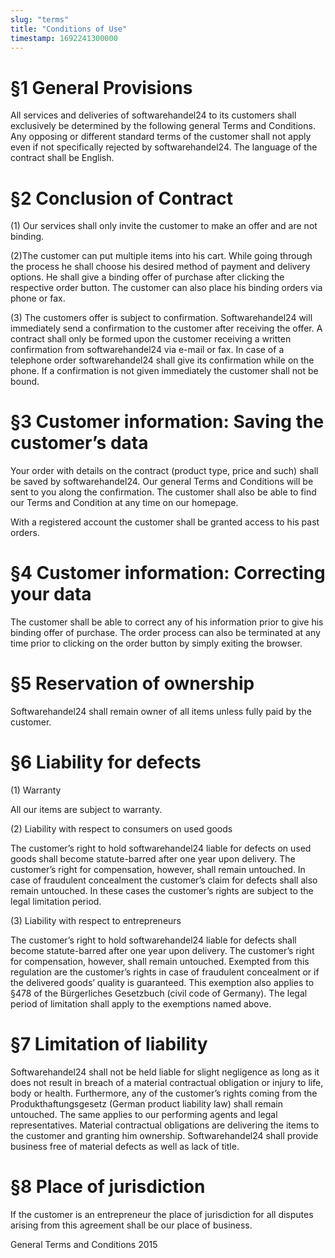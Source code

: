 ```yaml
---
slug: "terms"
title: "Conditions of Use"
timestamp: 1692241300000
---
```


# §1 General Provisions

All services and deliveries of softwarehandel24 to its customers shall exclusively be determined by the following general Terms and Conditions. Any opposing or different standard terms of the customer shall not apply even if not specifically rejected by softwarehandel24. The language of the contract shall be English.

# §2 Conclusion of Contract

(1) Our services shall only invite the customer to make an offer and are not binding.

(2)The customer can put multiple items into his cart. While going through the process he shall choose his desired method of payment and delivery options. He shall give a binding offer of purchase after clicking the respective order button. The customer can also place his binding orders via phone or fax.

(3) The customers offer is subject to confirmation. Softwarehandel24 will immediately send a confirmation to the customer after receiving the offer. A contract shall only be formed upon the customer receiving a written confirmation from softwarehandel24 via e-mail or fax. In case of a telephone order softwarehandel24 shall give its confirmation while on the phone. If a confirmation is not given immediately the customer shall not be bound.

# §3 Customer information: Saving the customer’s data

Your order with details on the contract (product type, price and such) shall be saved by softwarehandel24. Our general Terms and Conditions will be sent to you along the confirmation. The customer shall also be able to find our Terms and Condition at any time on our homepage.

With a registered account the customer shall be granted access to his past orders.

# §4 Customer information: Correcting your data

The customer shall be able to correct any of his information prior to give his binding offer of purchase. The order process can also be terminated at any time prior to clicking on the order button by simply exiting the browser.

# §5 Reservation of ownership

Softwarehandel24 shall remain owner of all items unless fully paid by the customer.

# §6 Liability for defects

(1) Warranty

All our items are subject to warranty.

(2) Liability with respect to consumers on used goods

The customer’s right to hold softwarehandel24 liable for defects on used goods shall become statute-barred after one year upon delivery. The customer’s right for compensation, however, shall remain untouched. In case of fraudulent concealment the customer’s claim for defects shall also remain untouched. In these cases the customer’s rights are subject to the legal limitation period.

(3) Liability with respect to entrepreneurs

The customer’s right to hold softwarehandel24 liable for defects shall become statute-barred after one year upon delivery. The customer’s right for compensation, however, shall remain untouched. Exempted from this regulation are the customer’s rights in case of fraudulent concealment or if the delivered goods’ quality is guaranteed. This exemption also applies to §478 of the Bürgerliches Gesetzbuch (civil code of Germany). The legal period of limitation shall apply to the exemptions named above.

# §7 Limitation of liability

Softwarehandel24 shall not be held liable for slight negligence as long as it does not result in breach of a material contractual obligation or injury to life, body or health. Furthermore, any of the customer’s rights coming from the Produkthaftungsgesetz (German product liability law) shall remain untouched. The same applies to our performing agents and legal representatives. Material contractual obligations are delivering the items to the customer and granting him ownership. Softwarehandel24 shall provide business free of material defects as well as lack of title.

# §8 Place of jurisdiction

If the customer is an entrepreneur the place of jurisdiction for all disputes arising from this agreement shall be our place of business.

 

General Terms and Conditions 2015